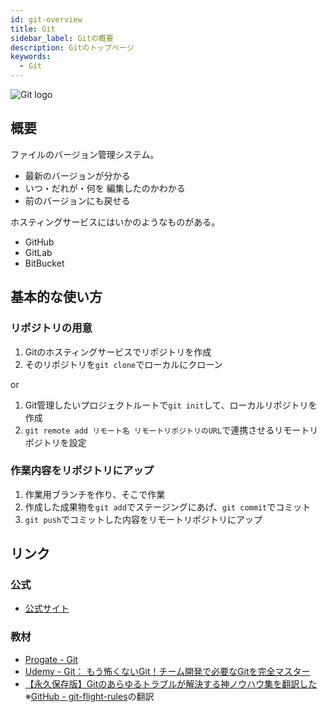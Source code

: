 ```yaml
---
id: git-overview
title: Git
sidebar_label: Gitの概要
description: Gitのトップページ
keywords:
  - Git
---
```


![Git logo](/img/logo-icons/git-icon.svg)

## 概要
ファイルのバージョン管理システム。
- 最新のバージョンが分かる
- いつ・だれが・何を 編集したのかわかる
- 前のバージョンにも戻せる

ホスティングサービスにはいかのようなものがある。
- GitHub
- GitLab
- BitBucket

## 基本的な使い方
### リポジトリの用意
1. Gitのホスティングサービスでリポジトリを作成
2. そのリポジトリを`git clone`でローカルにクローン

or

1. Git管理したいプロジェクトルートで`git init`して、ローカルリポジトリを作成
2. `git remote add リモート名 リモートリポジトリのURL`で連携させるリモートリポジトリを設定

### 作業内容をリポジトリにアップ
1. 作業用ブランチを作り、そこで作業
2. 作成した成果物を`git add`でステージングにあげ、`git commit`でコミット
3. `git push`でコミットした内容をリモートリポジトリにアップ

## リンク
### 公式
- [公式サイト](https://git-scm.com/)

### 教材
- [Progate - Git](https://prog-8.com/languages/git)
- [Udemy - Git： もう怖くないGit！チーム開発で必要なGitを完全マスター](https://www.udemy.com/course/unscared_git/)
- [【永久保存版】Gitのあらゆるトラブルが解決する神ノウハウ集を翻訳した](https://blog.labot.jp/entry/2019/07/01/183204)　※[GitHub - git-flight-rules](https://github.com/k88hudson/git-flight-rules)の翻訳